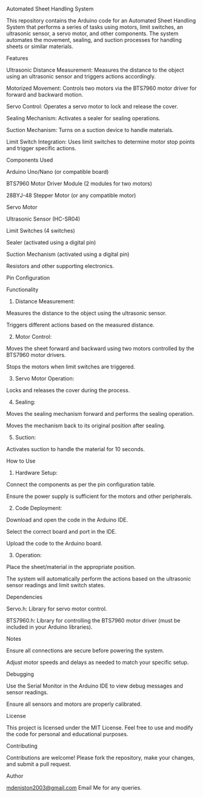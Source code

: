 Automated Sheet Handling System

This repository contains the Arduino code for an Automated Sheet Handling System that performs a series of tasks using motors, limit switches, an ultrasonic sensor, a servo motor, and other components. The system automates the movement, sealing, and suction processes for handling sheets or similar materials.

Features

Ultrasonic Distance Measurement: Measures the distance to the object using an ultrasonic sensor and triggers actions accordingly.

Motorized Movement: Controls two motors via the BTS7960 motor driver for forward and backward motion.

Servo Control: Operates a servo motor to lock and release the cover.

Sealing Mechanism: Activates a sealer for sealing operations.

Suction Mechanism: Turns on a suction device to handle materials.

Limit Switch Integration: Uses limit switches to determine motor stop points and trigger specific actions.


Components Used

Arduino Uno/Nano (or compatible board)

BTS7960 Motor Driver Module (2 modules for two motors)

28BYJ-48 Stepper Motor (or any compatible motor)

Servo Motor

Ultrasonic Sensor (HC-SR04)

Limit Switches (4 switches)

Sealer (activated using a digital pin)

Suction Mechanism (activated using a digital pin)

Resistors and other supporting electronics.


Pin Configuration

Functionality

1. Distance Measurement:

Measures the distance to the object using the ultrasonic sensor.

Triggers different actions based on the measured distance.



2. Motor Control:

Moves the sheet forward and backward using two motors controlled by the BTS7960 motor drivers.

Stops the motors when limit switches are triggered.



3. Servo Motor Operation:

Locks and releases the cover during the process.



4. Sealing:

Moves the sealing mechanism forward and performs the sealing operation.

Moves the mechanism back to its original position after sealing.



5. Suction:

Activates suction to handle the material for 10 seconds.




How to Use

1. Hardware Setup:

Connect the components as per the pin configuration table.

Ensure the power supply is sufficient for the motors and other peripherals.



2. Code Deployment:

Download and open the code in the Arduino IDE.

Select the correct board and port in the IDE.

Upload the code to the Arduino board.



3. Operation:

Place the sheet/material in the appropriate position.

The system will automatically perform the actions based on the ultrasonic sensor readings and limit switch states.




Dependencies

Servo.h: Library for servo motor control.

BTS7960.h: Library for controlling the BTS7960 motor driver (must be included in your Arduino libraries).


Notes

Ensure all connections are secure before powering the system.

Adjust motor speeds and delays as needed to match your specific setup.


Debugging

Use the Serial Monitor in the Arduino IDE to view debug messages and sensor readings.

Ensure all sensors and motors are properly calibrated.


License

This project is licensed under the MIT License. Feel free to use and modify the code for personal and educational purposes.

Contributing

Contributions are welcome! Please fork the repository, make your changes, and submit a pull request.

Author

mdeniston2003@gmail.com
Email Me for any queries.
